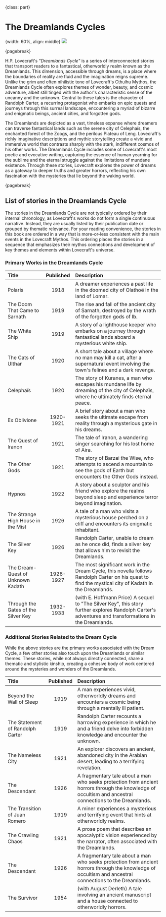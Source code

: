 {class: part}

# The Dreamlands Cycles

{width: 60%, align: middle}
![](lovecraft_dreamlands.png)

{pagebreak}

H.P. Lovecraft's _"Dreamlands Cycle"_ is a series of interconnected stories that transport readers to a fantastical, otherworldly realm known as the
Dreamlands. This dimension, accessible through dreams, is a place where the boundaries of reality are fluid and the imagination reigns supreme.
Unlike the grim and often nihilistic tone of Lovecraft's Cthulhu Mythos, the Dreamlands Cycle often explores themes of wonder, beauty, and cosmic
adventure, albeit still tinged with the author's characteristic sense of the uncanny and the unknown. Central to these tales is the character of
Randolph Carter, a recurring protagonist who embarks on epic quests and journeys through this surreal landscape, encountering a myriad of bizarre
and enigmatic beings, ancient cities, and forgotten gods.

The Dreamlands are depicted as a vast, timeless expanse where dreamers can traverse fantastical lands such as the serene city of Celephaïs, the
enchanted forest of the Zoogs, and the perilous Plateau of Leng. Lovecraft's richly imaginative descriptions and mythic storytelling create a vivid
and immersive world that contrasts sharply with the stark, indifferent cosmos of his other works. The Dreamlands Cycle includes some of Lovecraft's
most poetic and evocative writing, capturing the essence of human yearning for the sublime and the eternal struggle against the limitations of
mundane existence. Through these stories, Lovecraft explores the power of dreams as a gateway to deeper truths and greater horrors, reflecting his
own fascination with the mysteries that lie beyond the waking world.

{pagebreak}

## List of stories in the Dreamlands Cycle

The stories in the Dreamlands Cycle are not typically ordered by their internal chronology, as Lovecraft's works do not form a single continuous
narrative. Instead, they are usually listed by their publication date or grouped by thematic relevance.
For your reading convenience, the stories in this book are ordered in a way that is more-or-less consistent with the main events in the Lovecraft
Mythos. This ordering places the stories in a sequence that emphasizes their mythos connections and development of key themes and elements within
Lovecraft's universe.

### Primary Works in the Dreamlands Cycle

| Title                               | Published | Description                                                                                                                                            |
|:------------------------------------|:---------:|:-------------------------------------------------------------------------------------------------------------------------------------------------------|
| Polaris                             |   1918    | A dreamer experiences a past life in the doomed city of Olathoë in the land of Lomar.                                                                  |
| The Doom That Came to Sarnath       |   1919    | The rise and fall of the ancient city of Sarnath, destroyed by the wrath of the forgotten gods of Ib.                                                  |
| The White Ship                      |   1919    | A story of a lighthouse keeper who embarks on a journey through fantastical lands aboard a mysterious white ship.                                      |
| The Cats of Ulthar                  |   1920    | A short tale about a village where no man may kill a cat, after a supernatural event involving the town's felines and a dark revenge.                  |
| Celephaïs                           |   1920    | The story of Kuranes, a man who escapes his mundane life by dreaming of the city of Celephaïs, where he ultimately finds eternal peace.                |
| Ex Oblivione                        | 1920-1921 | A brief story about a man who seeks the ultimate escape from reality through a mysterious gate in his dreams.                                          |
| The Quest of Iranon                 |   1921    | The tale of Iranon, a wandering singer searching for his lost home of Aira.                                                                            |
| The Other Gods                      |   1921    | The story of Barzai the Wise, who attempts to ascend a mountain to see the gods of Earth but encounters the Other Gods instead.                        |
| Hypnos                              |   1922    | A story about a sculptor and his friend who explore the realms beyond sleep and experience terror beyond imagination.                                  |
| The Strange High House in the Mist  |   1926    | A tale of a man who visits a mysterious house perched on a cliff and encounters its enigmatic inhabitant.                                              |
| The Silver Key                      |   1926    | Randolph Carter, unable to dream as he once did, finds a silver key that allows him to revisit the Dreamlands.                                         |                  
| The Dream-Quest of Unknown Kadath   | 1926-1927 | The most significant work in the Dream Cycle, this novella follows Randolph Carter on his quest to find the mystical city of Kadath in the Dreamlands. |
| Through the Gates of the Silver Key | 1932-1933 | (with E. Hoffmann Price) A sequel to "The Silver Key", this story further explores Randolph Carter's adventures and transformations in the Dreamlands. |

### Additional Stories Related to the Dream Cycle

While the above stories are the primary works associated with the Dream Cycle, a few other stories also touch upon the Dreamlands or similar themes.
These stories, while not always directly connected, share a thematic and stylistic kinship, creating a cohesive body of work centered around the
mysteries and wonders of the Dreamlands.

| Title                            | Published | Description                                                                                                                                                                                |
|:---------------------------------|:---------:|:-------------------------------------------------------------------------------------------------------------------------------------------------------------------------------------------|
| Beyond the Wall of Sleep         |   1919    | A man experiences vivid, otherworldly dreams and encounters a cosmic being through a mentally ill patient.                                                                                 |
| The Statement of Randolph Carter |   1919    | Randolph Carter recounts a harrowing experience in which he and a friend delve into forbidden knowledge and encounter the unknown.                                                         |
| The Nameless City                |   1921    | An explorer discovers an ancient, abandoned city in the Arabian desert, leading to a terrifying revelation.                                                                                |
| The Descendant                   |   1926    | A fragmentary tale about a man who seeks protection from ancient horrors through the knowledge of occultism and ancestral connections to the Dreamlands.                                   |
| The Transition of Juan Romero    |   1919    | A miner experiences a mysterious and terrifying event that hints at otherworldly realms.                                                                                                   |
| The Crawling Chaos               |   1921    | A prose poem that describes an apocalyptic vision experienced by the narrator, often                                                                       associated with the Dreamlands. |
| The Descendant                   |   1926    | A fragmentary tale about a man who seeks protection from ancient horrors through the knowledge  of occultism and ancestral connections to the Dreamlands.                                  |
| The Survivor                     |   1954    | (with August Derleth) A tale involving an ancient manuscript and a house connected to otherworldly horrors.                                                                                |                                                                                

